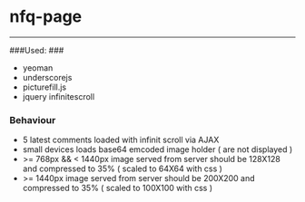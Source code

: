 nfq-page
========

------------

###Used: ###
- yeoman
- underscorejs
- picturefill.js
- jquery infinitescroll

### Behaviour ###
- 5 latest comments loaded with infinit scroll via AJAX
- small devices loads base64 emcoded image holder ( are not displayed )
- \>= 768px && < 1440px image served from server should be 128X128 and compressed to 35% ( scaled to 64X64 with css )
- \>= 1440px image served from server should be 200X200 and compressed to 35% ( scaled to 100X100 with css )
